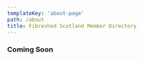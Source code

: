 ```yaml
---
templateKey: 'about-page'
path: /about
title: Fibreshed Scotland Member Directory
---
```

### Coming Soon